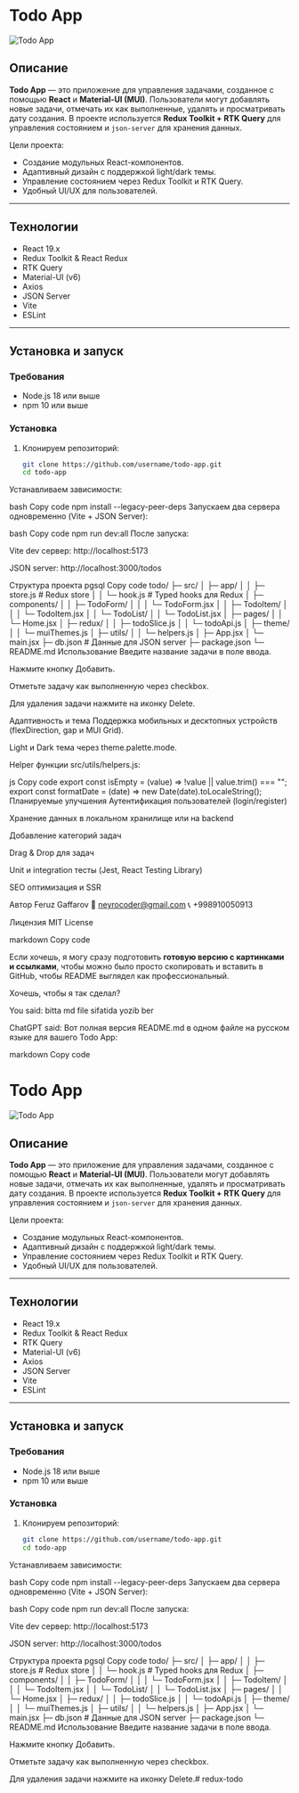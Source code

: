 # Todo App

![Todo App](path/to/preview-image.png)

## Описание

**Todo App** — это приложение для управления задачами, созданное с помощью **React** и **Material-UI (MUI)**. Пользователи могут добавлять новые задачи, отмечать их как выполненные, удалять и просматривать дату создания. В проекте используется **Redux Toolkit + RTK Query** для управления состоянием и `json-server` для хранения данных.

Цели проекта:
- Создание модульных React-компонентов.
- Адаптивный дизайн с поддержкой light/dark темы.
- Управление состоянием через Redux Toolkit и RTK Query.
- Удобный UI/UX для пользователей.

---

## Технологии

- React 19.x
- Redux Toolkit & React Redux
- RTK Query
- Material-UI (v6)
- Axios
- JSON Server
- Vite
- ESLint

---

## Установка и запуск

### Требования
- Node.js 18 или выше
- npm 10 или выше

### Установка
1. Клонируем репозиторий:
   ```bash
   git clone https://github.com/username/todo-app.git
   cd todo-app
Устанавливаем зависимости:

bash
Copy code
npm install --legacy-peer-deps
Запускаем два сервера одновременно (Vite + JSON Server):

bash
Copy code
npm run dev:all
После запуска:

Vite dev сервер: http://localhost:5173

JSON server: http://localhost:3000/todos

Структура проекта
pgsql
Copy code
todo/
├─ src/
│  ├─ app/
│  │  ├─ store.js              # Redux store
│  │  └─ hook.js               # Typed hooks для Redux
│  ├─ components/
│  │  ├─ TodoForm/
│  │  │  └─ TodoForm.jsx
│  │  ├─ TodoItem/
│  │  │  └─ TodoItem.jsx
│  │  └─ TodoList/
│  │     └─ TodoList.jsx
│  ├─ pages/
│  │  └─ Home.jsx
│  ├─ redux/
│  │  ├─ todoSlice.js
│  │  └─ todoApi.js
│  ├─ theme/
│  │  └─ muiThemes.js
│  ├─ utils/
│  │  └─ helpers.js
│  ├─ App.jsx
│  └─ main.jsx
├─ db.json                     # Данные для JSON server
├─ package.json
└─ README.md
Использование
Введите название задачи в поле ввода.

Нажмите кнопку Добавить.

Отметьте задачу как выполненную через checkbox.

Для удаления задачи нажмите на иконку Delete.

Адаптивность и тема
Поддержка мобильных и десктопных устройств (flexDirection, gap и MUI Grid).

Light и Dark тема через theme.palette.mode.

Helper функции
src/utils/helpers.js:

js
Copy code
export const isEmpty = (value) => !value || value.trim() === "";
export const formatDate = (date) => new Date(date).toLocaleString();
Планируемые улучшения
Аутентификация пользователей (login/register)

Хранение данных в локальном хранилище или на backend

Добавление категорий задач

Drag & Drop для задач

Unit и integration тесты (Jest, React Testing Library)

SEO оптимизация и SSR

Автор
Feruz Gaffarov
📧 neyrocoder@gmail.com
📞 +998910050913

Лицензия
MIT License

markdown
Copy code

Если хочешь, я могу сразу подготовить **готовую версию с картинками и ссылками**, чтобы можно было просто скопировать и вставить в GitHub, чтобы README выглядел как профессиональный.  

Хочешь, чтобы я так сделал?






You said:
bitta md file sifatida yozib ber



ChatGPT said:
Вот полная версия README.md в одном файле на русском языке для вашего Todo App:

markdown
Copy code
# Todo App

![Todo App](path/to/preview-image.png)

## Описание

**Todo App** — это приложение для управления задачами, созданное с помощью **React** и **Material-UI (MUI)**. Пользователи могут добавлять новые задачи, отмечать их как выполненные, удалять и просматривать дату создания. В проекте используется **Redux Toolkit + RTK Query** для управления состоянием и `json-server` для хранения данных.

Цели проекта:
- Создание модульных React-компонентов.
- Адаптивный дизайн с поддержкой light/dark темы.
- Управление состоянием через Redux Toolkit и RTK Query.
- Удобный UI/UX для пользователей.

---

## Технологии

- React 19.x
- Redux Toolkit & React Redux
- RTK Query
- Material-UI (v6)
- Axios
- JSON Server
- Vite
- ESLint

---

## Установка и запуск

### Требования
- Node.js 18 или выше
- npm 10 или выше

### Установка
1. Клонируем репозиторий:
   ```bash
   git clone https://github.com/username/todo-app.git
   cd todo-app
Устанавливаем зависимости:

bash
Copy code
npm install --legacy-peer-deps
Запускаем два сервера одновременно (Vite + JSON Server):

bash
Copy code
npm run dev:all
После запуска:

Vite dev сервер: http://localhost:5173

JSON server: http://localhost:3000/todos

Структура проекта
pgsql
Copy code
todo/
├─ src/
│  ├─ app/
│  │  ├─ store.js              # Redux store
│  │  └─ hook.js               # Typed hooks для Redux
│  ├─ components/
│  │  ├─ TodoForm/
│  │  │  └─ TodoForm.jsx
│  │  ├─ TodoItem/
│  │  │  └─ TodoItem.jsx
│  │  └─ TodoList/
│  │     └─ TodoList.jsx
│  ├─ pages/
│  │  └─ Home.jsx
│  ├─ redux/
│  │  ├─ todoSlice.js
│  │  └─ todoApi.js
│  ├─ theme/
│  │  └─ muiThemes.js
│  ├─ utils/
│  │  └─ helpers.js
│  ├─ App.jsx
│  └─ main.jsx
├─ db.json                     # Данные для JSON server
├─ package.json
└─ README.md
Использование
Введите название задачи в поле ввода.

Нажмите кнопку Добавить.

Отметьте задачу как выполненную через checkbox.

Для удаления задачи нажмите на иконку Delete.# redux-todo
